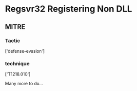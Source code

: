 # Regsvr32 Registering Non DLL

## MITRE

### Tactic
['defense-evasion']

### technique
['T1218.010']

Many more to do...
